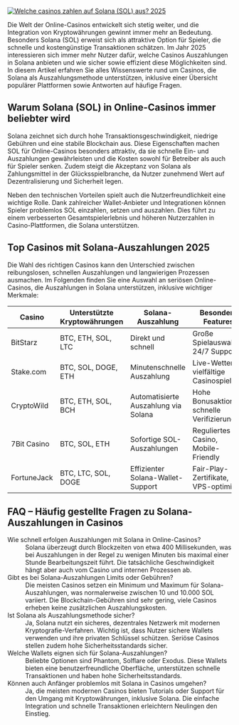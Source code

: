 [![Welche casinos zahlen auf Solana (SOL) aus? 2025](https://123-caf.pages.dev/gitsignup.png)](https://vrmoo.ru/Bt82HjjY)

<p>Die Welt der Online-Casinos entwickelt sich stetig weiter, und die Integration von Kryptowährungen gewinnt immer mehr an Bedeutung. Besonders Solana (SOL) erweist sich als attraktive Option für Spieler, die schnelle und kostengünstige Transaktionen schätzen. Im Jahr 2025 interessieren sich immer mehr Nutzer dafür, welche Casinos Auszahlungen in Solana anbieten und wie sicher sowie effizient diese Möglichkeiten sind. In diesem Artikel erfahren Sie alles Wissenswerte rund um Casinos, die Solana als Auszahlungsmethode unterstützen, inklusive einer Übersicht populärer Plattformen sowie Antworten auf häufige Fragen.</p>  <h2>Warum Solana (SOL) in Online-Casinos immer beliebter wird</h2> <p>Solana zeichnet sich durch hohe Transaktionsgeschwindigkeit, niedrige Gebühren und eine stabile Blockchain aus. Diese Eigenschaften machen SOL für Online-Casinos besonders attraktiv, da sie schnelle Ein- und Auszahlungen gewährleisten und die Kosten sowohl für Betreiber als auch für Spieler senken. Zudem steigt die Akzeptanz von Solana als Zahlungsmittel in der Glücksspielbranche, da Nutzer zunehmend Wert auf Dezentralisierung und Sicherheit legen.</p> <p>Neben den technischen Vorteilen spielt auch die Nutzerfreundlichkeit eine wichtige Rolle. Dank zahlreicher Wallet-Anbieter und Integrationen können Spieler problemlos SOL einzahlen, setzen und auszahlen. Dies führt zu einem verbesserten Gesamtspielerlebnis und höheren Nutzerzahlen in Casino-Plattformen, die Solana unterstützen.</p>  <h2>Top Casinos mit Solana-Auszahlungen 2025</h2> <p>Die Wahl des richtigen Casinos kann den Unterschied zwischen reibungslosen, schnellen Auszahlungen und langwierigen Prozessen ausmachen. Im Folgenden finden Sie eine Auswahl an seriösen Online-Casinos, die Auszahlungen in Solana unterstützen, inklusive wichtiger Merkmale:</p>  <table>   <thead>     <tr>       <th>Casino</th>       <th>Unterstützte Kryptowährungen</th>       <th>Solana-Auszahlung</th>       <th>Besondere Features</th>     </tr>   </thead>   <tbody>     <tr>       <td>BitStarz</td>       <td>BTC, ETH, SOL, LTC</td>       <td>Direkt und schnell</td>       <td>Große Spielauswahl, 24/7 Support</td>     </tr>     <tr>       <td>Stake.com</td>       <td>BTC, SOL, DOGE, ETH</td>       <td>Minutenschnelle Auszahlung</td>       <td>Live-Wetten, vielfältige Casinospiele</td>     </tr>     <tr>       <td>CryptoWild</td>       <td>BTC, ETH, SOL, BCH</td>       <td>Automatisierte Auszahlung via Solana</td>       <td>Hohe Bonusaktionen, schnelle Verifizierung</td>     </tr>     <tr>       <td>7Bit Casino</td>       <td>BTC, SOL, ETH</td>       <td>Sofortige SOL-Auszahlungen</td>       <td>Reguliertes Casino, Mobile-Friendly</td>     </tr>     <tr>       <td>FortuneJack</td>       <td>BTC, LTC, SOL, DOGE</td>       <td>Effizienter Solana-Wallet-Support</td>       <td>Fair-Play-Zertifikate, VPS-optimiert</td>     </tr>   </tbody> </table>  <h2>FAQ – Häufig gestellte Fragen zu Solana-Auszahlungen in Casinos</h2> <dl>   <dt>Wie schnell erfolgen Auszahlungen mit Solana in Online-Casinos?</dt>   <dd>Solana überzeugt durch Blockzeiten von etwa 400 Millisekunden, was bei Auszahlungen in der Regel zu wenigen Minuten bis maximal einer Stunde Bearbeitungszeit führt. Die tatsächliche Geschwindigkeit hängt aber auch vom Casino und internen Prozessen ab.</dd>    <dt>Gibt es bei Solana-Auszahlungen Limits oder Gebühren?</dt>   <dd>Die meisten Casinos setzen ein Minimum und Maximum für Solana-Auszahlungen, was normalerweise zwischen 10 und 10.000 SOL variiert. Die Blockchain-Gebühren sind sehr gering, viele Casinos erheben keine zusätzlichen Auszahlungskosten.</dd>    <dt>Ist Solana als Auszahlungsmethode sicher?</dt>   <dd>Ja, Solana nutzt ein sicheres, dezentrales Netzwerk mit modernen Kryptografie-Verfahren. Wichtig ist, dass Nutzer sichere Wallets verwenden und ihre privaten Schlüssel schützen. Seriöse Casinos stellen zudem hohe Sicherheitsstandards sicher.</dd>    <dt>Welche Wallets eignen sich für Solana-Auszahlungen?</dt>   <dd>Beliebte Optionen sind Phantom, Solflare oder Exodus. Diese Wallets bieten eine benutzerfreundliche Oberfläche, unterstützen schnelle Transaktionen und haben hohe Sicherheitsstandards.</dd>    <dt>Können auch Anfänger problemlos mit Solana in Casinos umgehen?</dt>   <dd>Ja, die meisten modernen Casinos bieten Tutorials oder Support für den Umgang mit Kryptowährungen, inklusive Solana. Die einfache Integration und schnelle Transaktionen erleichtern Neulingen den Einstieg.</dd> </dl>